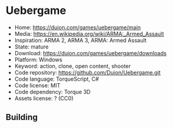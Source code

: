 # Uebergame

- Home: https://duion.com/games/uebergame/main
- Media: https://en.wikipedia.org/wiki/ARMA:_Armed_Assault
- Inspiration: ARMA 2, ARMA 3, ARMA: Armed Assault
- State: mature
- Download: https://duion.com/games/uebergame/downloads
- Platform: Windows
- Keyword: action, clone, open content, shooter
- Code repository: https://github.com/Duion/Uebergame.git
- Code language: TorqueScript, C#
- Code license: MIT
- Code dependency: Torque 3D
- Assets license: ? (CC0)

## Building
